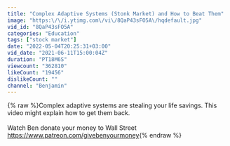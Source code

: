 ```yaml
---
title: "Complex Adaptive Systems (Stonk Market) and How to Beat Them"
image: "https:\/\/i.ytimg.com\/vi\/8QaP43sFO5A\/hqdefault.jpg"
vid_id: "8QaP43sFO5A"
categories: "Education"
tags: ["stock market"]
date: "2022-05-04T20:25:31+03:00"
vid_date: "2021-06-11T15:00:04Z"
duration: "PT18M6S"
viewcount: "362810"
likeCount: "19456"
dislikeCount: ""
channel: "Benjamin"
---
```

{% raw %}Complex adaptive systems are stealing your life savings. This video might explain how to get them back. <br /><br />Watch Ben donate your money to Wall Street<br /><a rel="nofollow" target="blank" href="https://www.patreon.com/givebenyourmoney">https://www.patreon.com/givebenyourmoney</a>{% endraw %}

